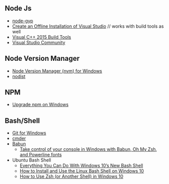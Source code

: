 ## Node Js
- [node-gyp](https://github.com/nodejs/node-gyp)
- [Create an Offline Installation of Visual Studio](https://msdn.microsoft.com/en-us/library/mt706497.aspx) // works with build tools as well
- [Visual C++ 2015 Build Tools](http://landinghub.visualstudio.com/visual-cpp-build-tools)
- [Visual Studio Community](https://www.visualstudio.com/vs/community/)


## Node Version Manager
- [Node Version Manager (nvm) for Windows](https://github.com/coreybutler/nvm-windows)
- [nodist](https://github.com/marcelklehr/nodist)


## NPM
- [Upgrade npm on Windows](https://github.com/felixrieseberg/npm-windows-upgrade)


## Bash/Shell
- [Git for Windows](https://git-for-windows.github.io)
- [cmder](http://cmder.net)
- [Babun](http://babun.github.io)
  - [Take control of your console in Windows with Babun, Oh My Zsh, and Powerline fonts](https://www.sorendam.com/take-control-of-your-console-in-windows-with-babun-oh-my-zsh-and-powerline-fonts/)
- Ubuntu Bash Shell
  - [Everything You Can Do With Windows 10’s New Bash Shell](http://www.howtogeek.com/265900/everything-you-can-do-with-windows-10s-new-bash-shell/)
  - [How to Install and Use the Linux Bash Shell on Windows 10](http://www.howtogeek.com/249966/how-to-install-and-use-the-linux-bash-shell-on-windows-10/)
  - [How to Use Zsh (or Another Shell) in Windows 10](http://www.howtogeek.com/258518/how-to-use-zsh-or-another-shell-in-windows-10/)
